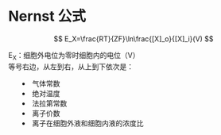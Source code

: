 # Nernst 公式

$$
E_X=\frac{RT}{ZF}\ln\frac{[X]_o}{[X]_i}(V)
$$

E<sub>X</sub>：细胞外电位为零时细胞内的电位（V）<br>
等号右边，从左到右，从上到下依次是：
<div style='text-indent:2em'>
<li>气体常数
<li>绝对温度
<li>法拉第常数
<li>离子价数
<li>离子在细胞外液和细胞内液的浓度比
